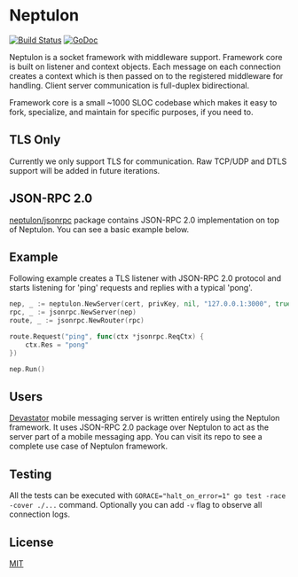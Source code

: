 Neptulon
========

[![Build Status](https://travis-ci.org/nbusy/neptulon.svg?branch=master)](https://travis-ci.org/nbusy/neptulon) [![GoDoc](https://godoc.org/github.com/nbusy/neptulon?status.svg)](https://godoc.org/github.com/nbusy/neptulon)

Neptulon is a socket framework with middleware support. Framework core is built on listener and context objects. Each message on each connection creates a context which is then passed on to the registered middleware for handling. Client server communication is full-duplex bidirectional.

Framework core is a small ~1000 SLOC codebase which makes it easy to fork, specialize, and maintain for specific purposes, if you need to.

TLS Only
--------

Currently we only support TLS for communication. Raw TCP/UDP and DTLS support will be added in future iterations.

JSON-RPC 2.0
------------

[neptulon/jsonrpc](jsonrpc) package contains JSON-RPC 2.0 implementation on top of Neptulon. You can see a basic example below.

Example
-------

Following example creates a TLS listener with JSON-RPC 2.0 protocol and starts listening for 'ping' requests and replies with a typical 'pong'.

```go
nep, _ := neptulon.NewServer(cert, privKey, nil, "127.0.0.1:3000", true)
rpc, _ := jsonrpc.NewServer(nep)
route, _ := jsonrpc.NewRouter(rpc)

route.Request("ping", func(ctx *jsonrpc.ReqCtx) {
	ctx.Res = "pong"
})

nep.Run()
```

Users
-----

[Devastator](https://github.com/nbusy/devastator) mobile messaging server is written entirely using the Neptulon framework. It uses JSON-RPC 2.0 package over Neptulon to act as the server part of a mobile messaging app. You can visit its repo to see a complete use case of Neptulon framework.

Testing
-------

All the tests can be executed with `GORACE="halt_on_error=1" go test -race -cover ./...` command. Optionally you can add `-v` flag to observe all connection logs.

License
-------

[MIT](LICENSE)
